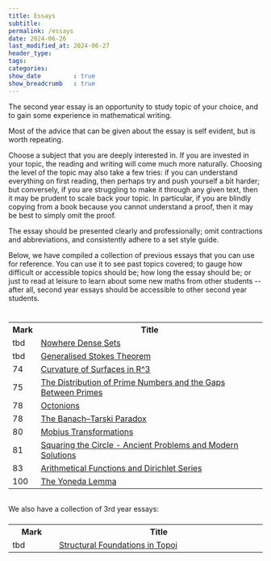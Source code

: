 ```yaml
---
title: Essays
subtitle: 
permalink: /essays
date: 2024-06-26
last_modified_at: 2024-06-27
header_type:
tags:
categories:
show_date         : true
show_breadcrumb   : true
---
```


The second year essay is an opportunity to study topic of your choice, and to gain some experience in mathematical writing.

Most of the advice that can be given about the essay is self evident, but is worth repeating.

Choose a subject that you are deeply interested in. If you are invested in your topic, the reading and writing will come much more naturally. Choosing the level of the topic may also take a few tries: if you can understand everything on first reading, then perhaps try and push yourself a bit harder; but conversely, if you are struggling to make it through any given text, then it may be prudent to scale back your topic. In particular, if you are blindly copying from a book because you cannot understand a proof, then it may be best to simply omit the proof.

The essay should be presented clearly and professionally; omit contractions and abbreviations, and consistently adhere to a set style guide.

Below, we have compiled a collection of previous essays that you can use for reference. You can use it to see past topics covered; to gauge how difficult or accessible topics should be; how long the essay should be; or just to read at leisure to learn about some new maths from other students -- after all, second year essays should be accessible to other second year students.

<br/>

<style>
tbody{
    width: 100%;
    display: table;
}
</style>

<table style="margin: 0px auto; width:100%;">
  <tr>
    <th>Mark</th>
    <th>Title</th>
  </tr>
  <tr>
    <td>tbd</td>
    <td><a href="./assets/essays-2/tbd_-Nowhere-Dense-Sets.pdf">Nowhere Dense Sets</a></td>
  </tr>
  <tr>
    <td>tbd</td>
    <td><a href="./assets/essays-2/tbd_-Generalised-Stokes-Theorem.pdf">Generalised Stokes Theorem</a></td>
  </tr>
  <tr>
    <td>74</td>
    <td><a href="./assets/essays-2/74_-Curvature-of-Surfaces-in-R^3.pdf">Curvature of Surfaces in R^3</a></td>
  </tr>
  <tr>
    <td>75</td>
    <td><a href="./assets/essays-2/75_-The-Distribution-of-Prime-Numbers-and-the-Gaps-Between-Primes.pdf">The Distribution of Prime Numbers and the Gaps Between Primes</a></td>
  </tr>
  <tr>
    <td>78</td>
    <td><a href="./assets/essays-2/78_-Octonions.pdf">Octonions</a></td>
  </tr>
  <tr>
    <td>78</td>
    <td><a href="./assets/essays-2/78_-The-Banach–Tarski-Paradox.pdf">The Banach–Tarski Paradox</a></td>
  </tr>
  <tr>
    <td>80</td>
    <td><a href="./assets/essays-2/80_-Möbius-Transformations.pdf">Mobius Transformations</a></td>
  </tr>
  <tr>
    <td>81</td>
    <td><a href="./assets/essays-2/81_-Squaring-the-Circle_-Ancient-Problems-and-Modern-Solutions.pdf">Squaring the Circle - Ancient Problems and Modern Solutions</a></td>
  </tr>
  <tr>
    <td>83</td>
    <td><a href="./assets/essays-2/83_-Arithmetical-Functions-and-Dirichlet-Series.pdf">Arithmetical Functions and Dirichlet Series</a></td>
  </tr>
  <tr>
    <td>100</td>
    <td><a href="./assets/essays-2/100_-The-Yoneda-Lemma.pdf">The Yoneda Lemma</a></td>
  </tr>
</table>

<br/>

We also have a collection of 3rd year essays:

<table style="margin: 0px auto; width:100%;">
  <tr>
    <th>Mark</th>
    <th>Title</th>
  </tr>
  <tr>
    <td>tbd</td>
    <td><a href="./assets/essays-3/tbd_-Structural-Foundations-in-Topoi.pdf">Structural Foundations in Topoi</a></td>
  </tr>
</table>